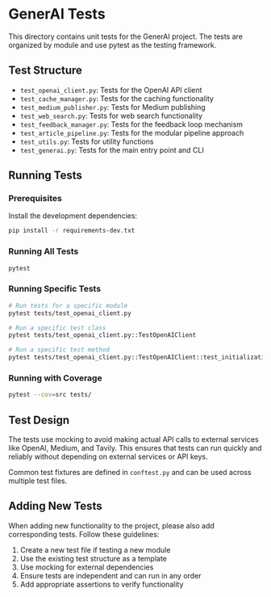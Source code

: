 # GenerAI Tests

This directory contains unit tests for the GenerAI project. The tests are organized by module and use pytest as the testing framework.

## Test Structure

- `test_openai_client.py`: Tests for the OpenAI API client
- `test_cache_manager.py`: Tests for the caching functionality
- `test_medium_publisher.py`: Tests for Medium publishing
- `test_web_search.py`: Tests for web search functionality
- `test_feedback_manager.py`: Tests for the feedback loop mechanism
- `test_article_pipeline.py`: Tests for the modular pipeline approach
- `test_utils.py`: Tests for utility functions
- `test_generai.py`: Tests for the main entry point and CLI

## Running Tests

### Prerequisites

Install the development dependencies:

```bash
pip install -r requirements-dev.txt
```

### Running All Tests

```bash
pytest
```

### Running Specific Tests

```bash
# Run tests for a specific module
pytest tests/test_openai_client.py

# Run a specific test class
pytest tests/test_openai_client.py::TestOpenAIClient

# Run a specific test method
pytest tests/test_openai_client.py::TestOpenAIClient::test_initialization
```

### Running with Coverage

```bash
pytest --cov=src tests/
```

## Test Design

The tests use mocking to avoid making actual API calls to external services like OpenAI, Medium, and Tavily. This ensures that tests can run quickly and reliably without depending on external services or API keys.

Common test fixtures are defined in `conftest.py` and can be used across multiple test files.

## Adding New Tests

When adding new functionality to the project, please also add corresponding tests. Follow these guidelines:

1. Create a new test file if testing a new module
2. Use the existing test structure as a template
3. Use mocking for external dependencies
4. Ensure tests are independent and can run in any order
5. Add appropriate assertions to verify functionality